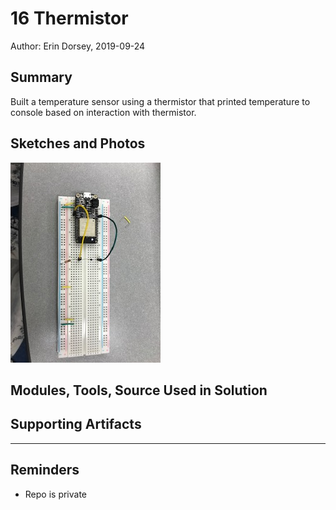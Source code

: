 #  16 Thermistor

Author: Erin Dorsey, 2019-09-24

## Summary
Built a temperature sensor using a thermistor that printed temperature to console based on interaction with thermistor. 

## Sketches and Photos
![Image](./images/IMG_6373.jpg)

## Modules, Tools, Source Used in Solution


## Supporting Artifacts


-----

## Reminders
- Repo is private
